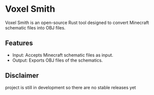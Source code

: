 # Voxel Smith

Voxel Smith is an open-source Rust tool designed to convert Minecraft schematic files into OBJ files.

## Features

- Input: Accepts Minecraft schematic files as input.
- Output: Exports OBJ files of the schematics.

## Disclaimer

project is still in development so there are no stable releases yet
